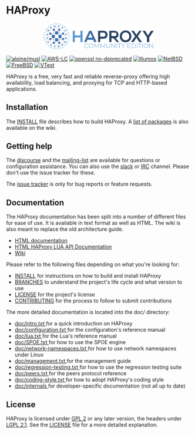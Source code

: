 # HAProxy

<p align="center">
  <picture>
    <source media="(prefers-color-scheme: dark)" srcset="doc/haproxy_2.svg">
    <img alt="haproxy" src="doc/haproxy.svg" width="300">
  </picture>
</p>

[![alpine/musl](https://img.shields.io/github/actions/workflow/status/haproxy/haproxy/musl.yml?label=alpine%2Fmusl&logo=alpinelinux&logoColor=959DA5&labelColor=353C43)](https://github.com/haproxy/haproxy/actions/workflows/musl.yml)
[![AWS-LC](https://img.shields.io/github/actions/workflow/status/haproxy/haproxy/aws-lc.yml?label=AWS-LC&logo=github&logoColor=959DA5&labelColor=353C43)](https://github.com/haproxy/haproxy/actions/workflows/aws-lc.yml)
[![openssl no-deprecated](https://img.shields.io/github/actions/workflow/status/haproxy/haproxy/openssl-nodeprecated.yml?label=openssl%20no-deprecated&logo=github&logoColor=959DA5&labelColor=353C43)](https://github.com/haproxy/haproxy/actions/workflows/openssl-nodeprecated.yml)
[![Illumos](https://img.shields.io/github/actions/workflow/status/haproxy/haproxy/illumos.yml?label=Illumos&logo=github&logoColor=959DA5&labelColor=353C43)](https://github.com/haproxy/haproxy/actions/workflows/illumos.yml)
[![NetBSD](https://img.shields.io/github/actions/workflow/status/haproxy/haproxy/netbsd.yml?label=NetBSD&logo=netbsd&logoColor=959DA5&labelColor=353C43)](https://github.com/haproxy/haproxy/actions/workflows/netbsd.yml)
[![FreeBSD](https://img.shields.io/cirrus/github/haproxy/haproxy?task=FreeBSD&logo=freebsd&logoColor=959DA5&labelColor=353C43)](https://cirrus-ci.com/github/haproxy/haproxy/)
[![VTest](https://img.shields.io/github/actions/workflow/status/haproxy/haproxy/vtest.yml?label=VTest&logo=github&logoColor=959DA5&labelColor=353C43)](https://github.com/haproxy/haproxy/actions/workflows/vtest.yml)

HAProxy is a free, very fast and reliable reverse-proxy offering high availability, load balancing, and proxying for TCP
and HTTP-based applications.

## Installation

The [INSTALL](INSTALL) file describes how to build HAProxy.
A [list of packages](https://github.com/haproxy/wiki/wiki/Packages) is also available on the wiki.

## Getting help

The [discourse](https://discourse.haproxy.org/) and the [mailing-list](https://www.mail-archive.com/haproxy@formilux.org/)
are available for questions or configuration assistance. You can also use the [slack](https://slack.haproxy.org/) or
[IRC](irc://irc.libera.chat/%23haproxy) channel. Please don't use the issue tracker for these.

The [issue tracker](https://github.com/haproxy/haproxy/issues/) is only for bug reports or feature requests.

## Documentation

The HAProxy documentation has been split into a number of different files for
ease of use. It is available in text format as well as HTML. The wiki is also meant to replace the old architecture
guide.

- [HTML documentation](http://docs.haproxy.org/)
- [HTML HAProxy LUA API Documentation](https://www.arpalert.org/haproxy-api.html)
- [Wiki](https://github.com/haproxy/wiki/wiki)

Please refer to the following files depending on what you're looking for:

  - [INSTALL](INSTALL) for instructions on how to build and install HAProxy
  - [BRANCHES](BRANCHES) to understand the project's life cycle and what version to use
  - [LICENSE](LICENSE) for the project's license
  - [CONTRIBUTING](CONTRIBUTING) for the process to follow to submit contributions

The more detailed documentation is located into the doc/ directory:

  - [ doc/intro.txt ](doc/intro.txt) for a quick introduction on HAProxy
  - [ doc/configuration.txt ](doc/configuration.txt) for the configuration's reference manual
  - [ doc/lua.txt ](doc/lua.txt) for the Lua's reference manual
  - [ doc/SPOE.txt ](doc/SPOE.txt) for how to use the SPOE engine
  - [ doc/network-namespaces.txt ](doc/network-namespaces.txt) for how to use network namespaces under Linux
  - [ doc/management.txt ](doc/management.txt) for the management guide
  - [ doc/regression-testing.txt ](doc/regression-testing.txt) for how to use the regression testing suite
  - [ doc/peers.txt ](doc/peers.txt) for the peers protocol reference
  - [ doc/coding-style.txt ](doc/coding-style.txt) for how to adopt HAProxy's coding style
  - [ doc/internals ](doc/internals) for developer-specific documentation (not all up to date)

## License

HAProxy is licensed under [GPL 2](doc/gpl.txt) or any later version, the headers under [LGPL 2.1](doc/lgpl.txt). See the
[LICENSE](LICENSE) file for a more detailed explanation.
